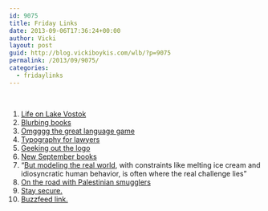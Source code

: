 ```yaml
---
id: 9075
title: Friday Links
date: 2013-09-06T17:36:24+00:00
author: Vicki
layout: post
guid: http://blog.vickiboykis.com/wlb/?p=9075
permalink: /2013/09/9075/
categories:
  - fridaylinks
---
```

&nbsp;

  1. <a href="https://www.scrollkit.com/s/jegiYjk" target="_blank">Life on Lake Vostok</a>
  2. [Blurbing books](http://htmlgiant.com/random/i-am-sad-and-lonely-notes-on-blurbs/)
  3. [Omgggg the great language game](http://greatlanguagegame.com/)
  4. <a href="http://typographyforlawyers.com/introduction.html" target="_blank">Typography for lawyers</a>
  5. <a href="http://leyawn.tumblr.com/post/60381120615/geeking-out-on-the-logo" target="_blank">Geeking out the logo</a>
  6. <a href="http://flavorwire.com/412617/10-must-read-books-for-september/" target="_blank">New September books</a>
  7. &#8220;<a href="http://nautil.us/issue/3/in-transit/unhappy-truckers-and-other-algorithmic-problems" target="_blank">But modeling the real world</a>, with constraints like melting ice cream and idiosyncratic human behavior, is often where the real challenge lies&#8221;
  8. <a href="http://www.kernelmag.com/features/report/4836/on-the-road-with-a-palestinian-smuggling-gang/" target="_blank">On the road with Palestinian smugglers</a>
  9. <a href="http://www.theguardian.com/world/2013/sep/05/nsa-how-to-remain-secure-surveillance" target="_blank">Stay secure.</a>
 10. <a href="http://www.buzzfeed.com/daves4/pictures-that-show-just-how-much-the-world-has-changed" target="_blank">Buzzfeed link.</a>